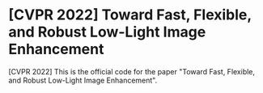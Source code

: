 # [CVPR 2022] Toward Fast, Flexible, and Robust Low-Light Image Enhancement
[CVPR 2022] This is the official code for the paper "Toward Fast, Flexible, and Robust Low-Light Image Enhancement".
